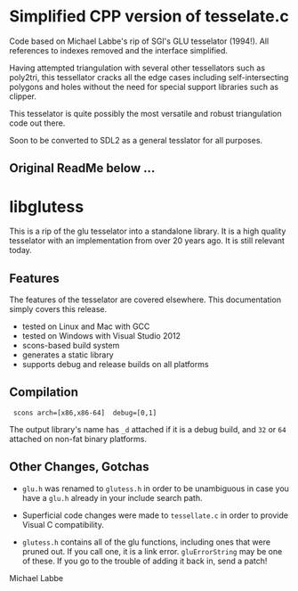 # Simplified CPP version of tesselate.c #

Code based on Michael Labbe's rip of SGI's GLU tesselator (1994!).  All references to indexes removed and the interface simplified.

Having attempted triangulation with several other tessellators such as poly2tri, this tessellator cracks all the edge cases
including self-intersecting polygons and holes without the need for special support libraries such as clipper.

This tesselator is quite possibly the most versatile and robust triangulation code out there.  

Soon to be converted to SDL2 as a general tesslator for all purposes.

## Original ReadMe below ... ##

# libglutess #

This is a rip of the glu tesselator into a standalone library.  It is a high quality tesselator with an implementation from over 20 years ago.  It is still relevant today.

## Features ##

The features of the tesselator are covered elsewhere.  This documentation simply covers this release.

 * tested on Linux and Mac with GCC
 * tested on Windows with Visual Studio 2012
 * scons-based build system
 * generates a static library 
 * supports debug and release builds on all platforms
 
## Compilation ##
 
     scons arch=[x86,x86-64]  debug=[0,1]
     
The output library's name has `_d` attached if it is a debug build, and `32` or `64` attached on non-fat binary platforms.
 
## Other Changes, Gotchas ##

 * `glu.h` was renamed to `glutess.h` in order to be unambiguous in case you have a `glu.h` already in your include search path.
 
 * Superficial code changes were made to `tessellate.c` in order to provide Visual C compatibility.
 
  * `glutess.h` contains all of the glu functions, including ones that were pruned out.  If you call one, it is a link error.  `gluErrorString` may be one of these.  If you go to the trouble of adding it back in, send a patch!

Michael Labbe
